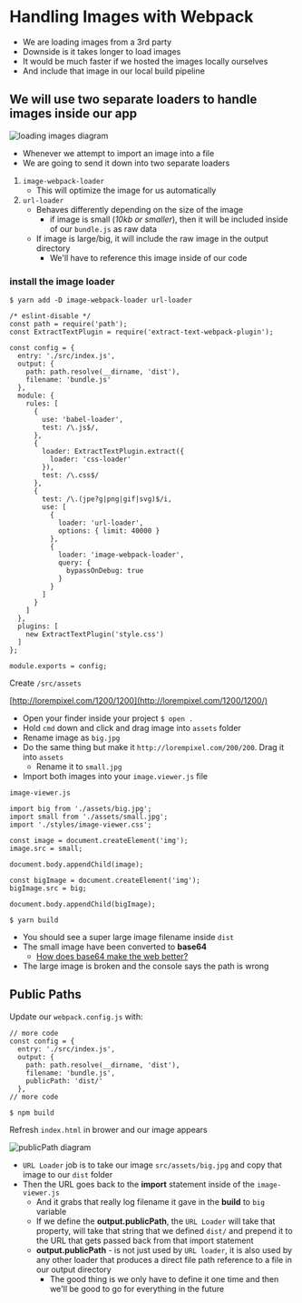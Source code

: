 # Handling Images with Webpack
* We are loading images from a 3rd party
* Downside is it takes longer to load images
* It would be much faster if we hosted the images locally ourselves
* And include that image in our local build pipeline

## We will use two separate loaders to handle images inside our app
![loading images diagram](https://i.imgur.com/inb6YkS.png)

* Whenever we attempt to import an image into a file
* We are going to send it down into two separate loaders

1. `image-webpack-loader`
    * This will optimize the image for us automatically
2. `url-loader`
    * Behaves differently depending on the size of the image
        - if image is small (_10kb or smaller_), then it will be included inside of our `bundle.js` as raw data
    * If image is large/big, it will include the raw image in the output directory
        - We'll have to reference this image inside of our code

### install the image loader
`$ yarn add -D image-webpack-loader url-loader`

```
/* eslint-disable */
const path = require('path');
const ExtractTextPlugin = require('extract-text-webpack-plugin');

const config = {
  entry: './src/index.js',
  output: {
    path: path.resolve(__dirname, 'dist'),
    filename: 'bundle.js'
  },
  module: {
    rules: [
      {
        use: 'babel-loader',
        test: /\.js$/,
      },
      {
        loader: ExtractTextPlugin.extract({
          loader: 'css-loader'
        }),
        test: /\.css$/
      },
      {
        test: /\.(jpe?g|png|gif|svg)$/i,
        use: [
          {
            loader: 'url-loader',
            options: { limit: 40000 }
          },
          {
            loader: 'image-webpack-loader',
            query: {
              bypassOnDebug: true
            }
          }
        ]
      }
    ]
  },
  plugins: [
    new ExtractTextPlugin('style.css')
  ]
};

module.exports = config;
```

Create `/src/assets`

[http://lorempixel.com/1200/1200](http://lorempixel.com/1200/1200/)

* Open your finder inside your project `$ open .`
* Hold `cmd` down and click and drag image into `assets` folder
* Rename image as `big.jpg`
* Do the same thing but make it `http://lorempixel.com/200/200`. Drag it into `assets`
    - Rename it to `small.jpg`
* Import both images into your `image.viewer.js` file

`image-viewer.js`

```
import big from './assets/big.jpg';
import small from './assets/small.jpg';
import './styles/image-viewer.css';

const image = document.createElement('img');
image.src = small;

document.body.appendChild(image);

const bigImage = document.createElement('img');
bigImage.src = big;

document.body.appendChild(bigImage);
```

`$ yarn build`

* You should see a super large image filename inside `dist`
* The small image have been converted to **base64**
  - [How does base64 make the web better?](https://varvy.com/pagespeed/base64-images.html)
* The large image is broken and the console says the path is wrong

## Public Paths
Update our `webpack.config.js` with:

```
// more code
const config = {
  entry: './src/index.js',
  output: {
    path: path.resolve(__dirname, 'dist'),
    filename: 'bundle.js',
    publicPath: 'dist/'
  },
// more code
```

`$ npm build`

Refresh `index.html` in brower and our image appears

![publicPath diagram](https://i.imgur.com/Mf6JYkB.png)

* `URL Loader` job is to take our image `src/assets/big.jpg` and copy that image to our `dist` folder
* Then the URL goes back to the **import** statement inside of the `image-viewer.js`
    - And it grabs that really log filename it gave in the **build** to `big` variable
    - If we define the **output.publicPath**, the `URL Loader` will take that property, will take that string that we defined `dist/` and prepend it to the URL that gets passed back from that import statement
    - **output.publicPath** - is not just used by `URL loader`, it is also used by any other loader that produces a direct file path reference to a file in our output directory
        + The good thing is we only have to define it one time and then we'll be good to go for everything in the future
